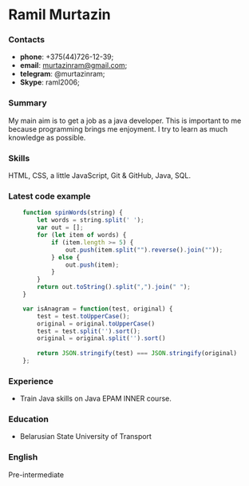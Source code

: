 # Ramil Murtazin
### Contacts
- **phone**: +375(44)726-12-39;
- **email**: murtazinram@gmail.com;
- **telegram**: @murtazinram;
- **Skype**: raml2006;

### Summary
My main aim is to get a job as a java developer. This is important to me because programming brings me enjoyment. I try to learn as much knowledge as possible.

### Skills
HTML, CSS, a little JavaScript, Git & GitHub, Java, SQL.

### Latest code example
```javascript
    function spinWords(string) {
        let words = string.split(' ');
        var out = [];
        for (let item of words) {
            if (item.length >= 5) {
                out.push(item.split("").reverse().join(""));
            } else {
                out.push(item);
            }
        }
        return out.toString().split(",").join(" ");
    }  

    var isAnagram = function(test, original) {
        test = test.toUpperCase();
        original = original.toUpperCase()
        test = test.split('').sort();
        original = original.split('').sort()
      
        return JSON.stringify(test) === JSON.stringify(original)
    };
```
### Experience
- Train Java skills on Java EPAM INNER course.

### Education
- Belarusian State University of Transport

### English
Pre-intermediate